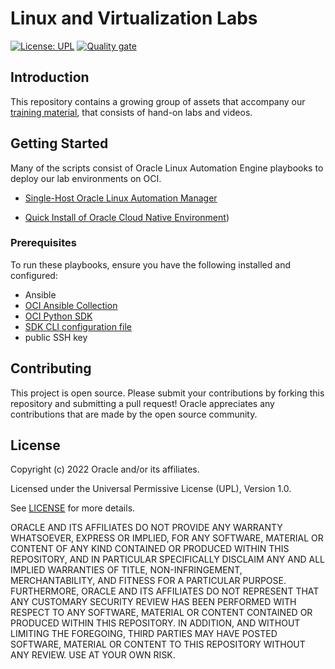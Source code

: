 # Linux and Virtualization Labs

[![License: UPL](https://img.shields.io/badge/license-UPL-green)](https://img.shields.io/badge/license-UPL-green) [![Quality gate](https://sonarcloud.io/api/project_badges/quality_gate?project=oracle-devrel_linux-virt-labs)](https://sonarcloud.io/dashboard?id=oracle-devrel_linux-virt-labs)

## Introduction

This repository contains a growing group of assets that accompany our [training material](https://oracle-samples.github.io/oltrain/), that consists of hand-on labs and videos.

## Getting Started

Many of the scripts consist of Oracle Linux Automation Engine playbooks to deploy our lab environments on OCI.

- [Single-Host  Oracle Linux Automation Manager](https://github.com/oracle-devrel/linux-virt-labs/tree/main/olam)

- [Quick Install of Oracle Cloud Native Environment](https://github.com/oracle-devrel/linux-virt-labs/tree/main/ocne))

### Prerequisites

To run these playbooks, ensure you have the following installed and configured:

- Ansible
- [OCI Ansible Collection](https://oci-ansible-collection.readthedocs.io/en/latest/installation/index.html)
- [OCI Python SDK](https://docs.oracle.com/en-us/iaas/tools/python/2.122.0/installation.html)
- [SDK CLI configuration file](https://docs.oracle.com/en-us/iaas/Content/API/Concepts/apisigningkey.htm#apisigningkey_topic_How_to_Generate_an_API_Signing_Key_Console)
- public SSH key

## Contributing
This project is open source.  Please submit your contributions by forking this repository and submitting a pull request!  Oracle appreciates any contributions that are made by the open source community.

## License
Copyright (c) 2022 Oracle and/or its affiliates.

Licensed under the Universal Permissive License (UPL), Version 1.0.

See [LICENSE](LICENSE) for more details.

ORACLE AND ITS AFFILIATES DO NOT PROVIDE ANY WARRANTY WHATSOEVER, EXPRESS OR IMPLIED, FOR ANY SOFTWARE, MATERIAL OR CONTENT OF ANY KIND CONTAINED OR PRODUCED WITHIN THIS REPOSITORY, AND IN PARTICULAR SPECIFICALLY DISCLAIM ANY AND ALL IMPLIED WARRANTIES OF TITLE, NON-INFRINGEMENT, MERCHANTABILITY, AND FITNESS FOR A PARTICULAR PURPOSE.  FURTHERMORE, ORACLE AND ITS AFFILIATES DO NOT REPRESENT THAT ANY CUSTOMARY SECURITY REVIEW HAS BEEN PERFORMED WITH RESPECT TO ANY SOFTWARE, MATERIAL OR CONTENT CONTAINED OR PRODUCED WITHIN THIS REPOSITORY. IN ADDITION, AND WITHOUT LIMITING THE FOREGOING, THIRD PARTIES MAY HAVE POSTED SOFTWARE, MATERIAL OR CONTENT TO THIS REPOSITORY WITHOUT ANY REVIEW. USE AT YOUR OWN RISK. 